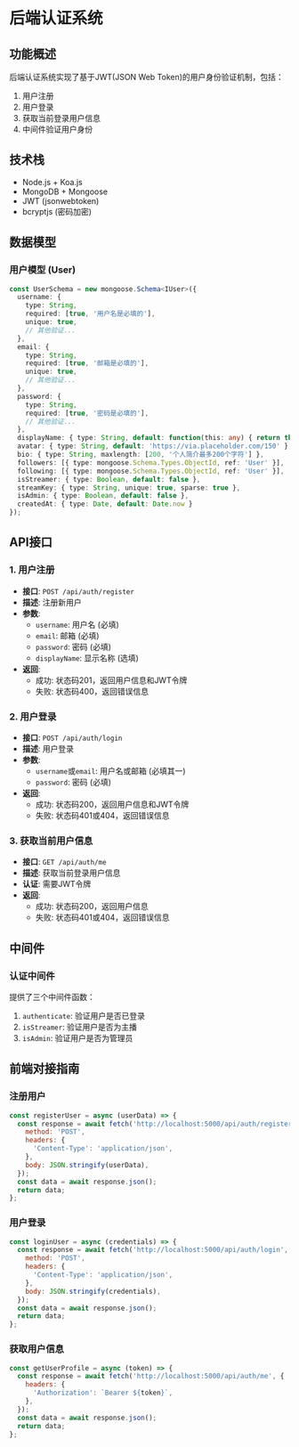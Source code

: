 # 后端认证系统

## 功能概述

后端认证系统实现了基于JWT(JSON Web Token)的用户身份验证机制，包括：

1. 用户注册
2. 用户登录
3. 获取当前登录用户信息
4. 中间件验证用户身份

## 技术栈

- Node.js + Koa.js
- MongoDB + Mongoose
- JWT (jsonwebtoken)
- bcryptjs (密码加密)

## 数据模型

### 用户模型 (User)

```typescript
const UserSchema = new mongoose.Schema<IUser>({
  username: { 
    type: String, 
    required: [true, '用户名是必填的'],
    unique: true,
    // 其他验证...
  },
  email: { 
    type: String, 
    required: [true, '邮箱是必填的'], 
    unique: true,
    // 其他验证...
  },
  password: { 
    type: String, 
    required: [true, '密码是必填的'],
    // 其他验证...
  },
  displayName: { type: String, default: function(this: any) { return this.username; } },
  avatar: { type: String, default: 'https://via.placeholder.com/150' },
  bio: { type: String, maxlength: [200, '个人简介最多200个字符'] },
  followers: [{ type: mongoose.Schema.Types.ObjectId, ref: 'User' }],
  following: [{ type: mongoose.Schema.Types.ObjectId, ref: 'User' }],
  isStreamer: { type: Boolean, default: false },
  streamKey: { type: String, unique: true, sparse: true },
  isAdmin: { type: Boolean, default: false },
  createdAt: { type: Date, default: Date.now }
});
```

## API接口

### 1. 用户注册

- **接口**: `POST /api/auth/register`
- **描述**: 注册新用户
- **参数**:
  - `username`: 用户名 (必填)
  - `email`: 邮箱 (必填)
  - `password`: 密码 (必填)
  - `displayName`: 显示名称 (选填)
- **返回**:
  - 成功: 状态码201，返回用户信息和JWT令牌
  - 失败: 状态码400，返回错误信息

### 2. 用户登录

- **接口**: `POST /api/auth/login`
- **描述**: 用户登录
- **参数**:
  - `username`或`email`: 用户名或邮箱 (必填其一)
  - `password`: 密码 (必填)
- **返回**:
  - 成功: 状态码200，返回用户信息和JWT令牌
  - 失败: 状态码401或404，返回错误信息

### 3. 获取当前用户信息

- **接口**: `GET /api/auth/me`
- **描述**: 获取当前登录用户信息
- **认证**: 需要JWT令牌
- **返回**:
  - 成功: 状态码200，返回用户信息
  - 失败: 状态码401或404，返回错误信息

## 中间件

### 认证中间件

提供了三个中间件函数：

1. `authenticate`: 验证用户是否已登录
2. `isStreamer`: 验证用户是否为主播
3. `isAdmin`: 验证用户是否为管理员

## 前端对接指南

### 注册用户

```javascript
const registerUser = async (userData) => {
  const response = await fetch('http://localhost:5000/api/auth/register', {
    method: 'POST',
    headers: {
      'Content-Type': 'application/json',
    },
    body: JSON.stringify(userData),
  });
  const data = await response.json();
  return data;
};
```

### 用户登录

```javascript
const loginUser = async (credentials) => {
  const response = await fetch('http://localhost:5000/api/auth/login', {
    method: 'POST',
    headers: {
      'Content-Type': 'application/json',
    },
    body: JSON.stringify(credentials),
  });
  const data = await response.json();
  return data;
};
```

### 获取用户信息

```javascript
const getUserProfile = async (token) => {
  const response = await fetch('http://localhost:5000/api/auth/me', {
    headers: {
      'Authorization': `Bearer ${token}`,
    },
  });
  const data = await response.json();
  return data;
};
``` 
